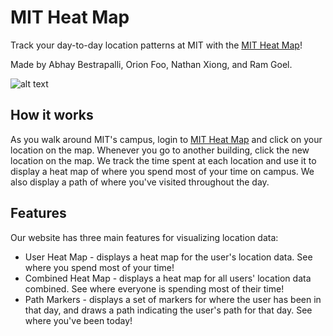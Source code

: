 # MIT Heat Map
Track your day-to-day location patterns at MIT with the [MIT Heat Map](INSERT_URL_HERE)!

Made by Abhay Bestrapalli, Orion Foo, Nathan Xiong, and Ram Goel.

![alt text](https://media.discordapp.net/attachments/975839431468650589/1152841920528269323/image.png?width=2160&height=786)

## How it works
As you walk around MIT's campus, login to [MIT Heat Map](INSERT_URL_HERE) and click on your location on the map. Whenever you go to another building, click the new location on the map. We track the time spent at each location and use it to display a heat map of where you spend most of your time on campus. We also display a path of where you've visited throughout the day. 

## Features
Our website has three main features for visualizing location data:
* User Heat Map - displays a heat map for the user's location data. See where you spend most of your time!
* Combined Heat Map - displays a heat map for all users' location data combined. See where everyone is spending most of their time!
* Path Markers - displays a set of markers for where the user has been in that day, and draws a path indicating the user's path for that day. See where you've been today!

